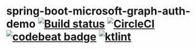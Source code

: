 # spring-boot-microsoft-graph-auth-demo [![Build status](https://ci.appveyor.com/api/projects/status/0on170mi64kt71td/branch/master?svg=true)](https://ci.appveyor.com/project/Frederick-S/spring-boot-microsoft-graph-auth-demo/branch/master) [![CircleCI](https://circleci.com/gh/Frederick-S/spring-boot-microsoft-graph-auth-demo.svg?style=shield)](https://circleci.com/gh/Frederick-S/spring-boot-microsoft-graph-auth-demo) [![codebeat badge](https://codebeat.co/badges/ceb4c495-6f44-4f7d-a366-c9b5a294e9d1)](https://codebeat.co/projects/github-com-frederick-s-spring-boot-microsoft-graph-auth-demo-master) [![ktlint](https://img.shields.io/badge/code%20style-%E2%9D%A4-FF4081.svg)](https://ktlint.github.io/)
